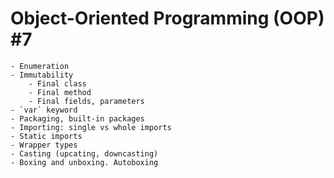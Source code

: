 # Object-Oriented Programming (OOP) #7

    - Enumeration
    - Immutability
        - Final class
        - Final method
        - Final fields, parameters
    - `var` keyword
    - Packaging, built-in packages
    - Importing: single vs whole imports
    - Static imports
    - Wrapper types
    - Casting (upcating, downcasting)
    - Boxing and unboxing. Autoboxing